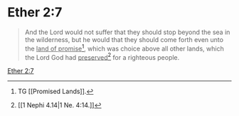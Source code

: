 # Ether 2:7

> And the Lord would not suffer that they should stop beyond the sea in the wilderness, but he would that they should come forth even unto the <u>land of promise</u>[^a], which was choice above all other lands, which the Lord God had <u>preserved</u>[^b] for a righteous people.

[Ether 2:7](https://www.churchofjesuschrist.org/study/scriptures/bofm/ether/2?lang=eng&id=p7#p7)


[^a]: TG [[Promised Lands]].
[^b]: [[1 Nephi 4.14|1 Ne. 4:14.]]
